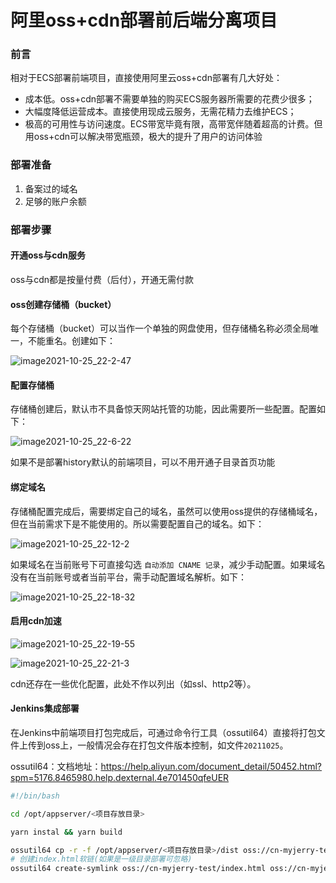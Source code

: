# 阿里oss+cdn部署前后端分离项目

### 前言

相对于ECS部署前端项目，直接使用阿里云oss+cdn部署有几大好处：

-   成本低。oss+cdn部署不需要单独的购买ECS服务器所需要的花费少很多；
-   大幅度降低运营成本。直接使用现成云服务，无需花精力去维护ECS；
-   极高的可用性与访问速度。ECS带宽毕竟有限，高带宽伴随着超高的计费。但用oss+cdn可以解决带宽瓶颈，极大的提升了用户的访问体验

### 部署准备

1.  备案过的域名
1.  足够的账户余额

### 部署步骤

#### 开通oss与cdn服务

oss与cdn都是按量付费（后付），开通无需付款

#### oss创建存储桶（bucket）

每个存储桶（bucket）可以当作一个单独的网盘使用，但存储桶名称必须全局唯一，不能重名。创建如下：

![image2021-10-25_22-2-47](/images/image2021-10-25_22-2-47.png)

#### 配置存储桶

存储桶创建后，默认市不具备惊天网站托管的功能，因此需要所一些配置。配置如下：

![image2021-10-25_22-6-22](/images/image2021-10-25_22-6-22.png)

如果不是部署history默认的前端项目，可以不用开通子目录首页功能

#### 绑定域名

存储桶配置完成后，需要绑定自己的域名，虽然可以使用oss提供的存储桶域名，但在当前需求下是不能使用的。所以需要配置自己的域名。如下：


![image2021-10-25_22-12-2](/images/image2021-10-25_22-12-2.png)

如果域名在当前账号下可直接勾选 `自动添加 CNAME 记录`，减少手动配置。如果域名没有在当前账号或者当前平台，需手动配置域名解析。如下：


![image2021-10-25_22-18-32](/images/image2021-10-25_22-18-32.png)

#### 启用cdn加速

![image2021-10-25_22-19-55](/images/image2021-10-25_22-19-55.png)

![image2021-10-25_22-21-3](/images/image2021-10-25_22-21-3.png)

cdn还存在一些优化配置，此处不作以列出（如ssl、http2等）。

#### Jenkins集成部署

在Jenkins中前端项目打包完成后，可通过命令行工具（ossutil64）直接将打包文件上传到oss上，一般情况会存在打包文件版本控制，如文件`20211025`。

ossutil64：文档地址：<https://help.aliyun.com/document_detail/50452.html?spm=5176.8465980.help.dexternal.4e701450qfeUER>

```bash
#!/bin/bash

cd /opt/appserver/<项目存放目录>

yarn instal && yarn build

ossutil64 cp -r -f /opt/appserver/<项目存放目录>/dist oss://cn-myjerry-test/dev/<打包时间/版本>
# 创建index.html软链(如果是一级目录部署可忽略)
ossutil64 create-symlink oss://cn-myjerry-test/index.html oss://cn-myjerry-test/dev/<打包时间/版本>/index.html
```
